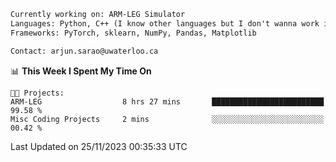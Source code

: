 ```txt
Currently working on: ARM-LEG Simulator
Languages: Python, C++ (I know other languages but I don't wanna work in them)
Frameworks: PyTorch, sklearn, NumPy, Pandas, Matplotlib

Contact: arjun.sarao@uwaterloo.ca
```

<!--START_SECTION:waka-->
📊 **This Week I Spent My Time On** 

```text
🐱‍💻 Projects: 
ARM-LEG                  8 hrs 27 mins       █████████████████████████   99.58 % 
Misc Coding Projects     2 mins              ░░░░░░░░░░░░░░░░░░░░░░░░░   00.42 % 
```


 Last Updated on 25/11/2023 00:35:33 UTC
<!--END_SECTION:waka-->
